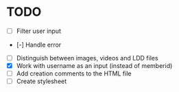 TODO
====
* [ ] Filter user input
* [-] Handle error
* [ ] Distinguish between images, videos and LDD files
* [x] Work with username as an input (instead of memberid)
* [ ] Add creation comments to the HTML file
* [ ] Create stylesheet
